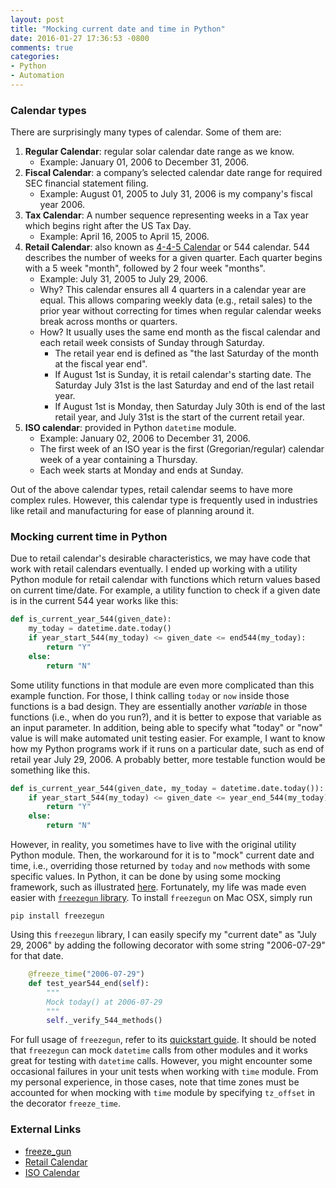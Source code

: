 ```yaml
---
layout: post
title: "Mocking current date and time in Python"
date: 2016-01-27 17:36:53 -0800
comments: true
categories: 
- Python
- Automation
---
```


### Calendar types

There are surprisingly many types of calendar. Some of them are:

1. **Regular Calendar**: regular solar calendar date range as we know. 
   * Example: January 01, 2006 to December 31, 2006.
2. **Fiscal Calendar**: a company’s selected calendar date range for required SEC financial statement filing.
   * Example: August 01, 2005 to July 31, 2006 is my company's fiscal year 2006.
3. **Tax Calendar**: A number sequence representing weeks in a Tax year which begins right after the US Tax Day.
   * Example: April 16, 2005 to April 15, 2006.
4. **Retail Calendar**: also known as [4-4-5 Calendar](https://en.wikipedia.org/wiki/4%E2%80%934%E2%80%935_calendar) or 544 calendar. 544 describes the number of weeks for a given quarter. Each quarter begins with a 5 week "month", followed by 2 four week "months".
   * Example: July 31, 2005 to July 29, 2006.
   * Why? This calendar ensures all 4 quarters in a calendar year are equal. This allows comparing weekly data (e.g., retail sales) to the prior year without correcting for times when regular calendar weeks break across months or quarters.
   * How? It usually uses the same end month as the fiscal calendar and each retail week consists of Sunday through Saturday.
      * The retail year end is defined as "the last Saturday of the month at the fiscal year end".
      * If August 1st is Sunday, it is retail calendar's starting date. The Saturday July 31st is the last Saturday and end of the last retail year.
      * If August 1st is Monday, then Saturday July 30th is end of the last retail year, and July 31st is the start of the current retail year.
5. **ISO calendar**: provided in Python `datetime` module.
   * Example: January 02, 2006 to December 31, 2006.
   * The first week of an ISO year is the first (Gregorian/regular) calendar week of a year containing a Thursday.
   * Each week starts at Monday and ends at Sunday. 


Out of the above calendar types, retail calendar seems to have more complex rules. However, this calendar type is frequently used in industries like retail and manufacturing for ease of planning around it. 

### Mocking current time in Python

Due to retail calendar's desirable characteristics, we may have code that work with retail calendars eventually. 
I ended up working with a utility Python module for retail calendar with functions which return values based on current time/date. 
For example, a utility function to check if a given date is in the current 544 year works like this:

``` python Original version
def is_current_year_544(given_date):
    my_today = datetime.date.today()
    if year_start_544(my_today) <= given_date <= end544(my_today):
        return "Y"
    else:
        return "N"
```

Some utility functions in that module are even more complicated than this example function. 
For those, I think calling `today` or `now` inside those functions is a bad design.
They are essentially another *variable* in those functions (i.e., when do you run?), and it is better to expose that variable as an input parameter. 
In addition, being able to specify what "today" or "now" value is will make automated unit testing easier. 
For example, I want to know how my Python programs work if it runs on a particular date, such as end of retail year July 29, 2006.
A probably better, more testable function would be something like this. 

``` python More desirable
def is_current_year_544(given_date, my_today = datetime.date.today()):
    if year_start_544(my_today) <= given_date <= year_end_544(my_today):
        return "Y"
    else:
        return "N"
```

However, in reality, you sometimes have to live with the original utility Python module. 
Then, the workaround for it is to "mock" current date and time, i.e., overriding those returned by `today` and `now` methods with some specific values.
In Python, it can be done by using some mocking framework, such as illustrated [here](http://www.voidspace.org.uk/python/mock/examples.html#partial-mocking).
Fortunately, my life was made even easier with [`freezegun` library](https://github.com/spulec/freezegun). 
To install `freezegun` on Mac OSX, simply run 

``` plain   
pip install freezegun
```
 
Using this `freezegun` library, I can easily specify my "current date" as "July 29, 2006" by adding the following decorator with some string "2006-07-29" for that date.

``` python Unit test with mocking
    @freeze_time("2006-07-29")
    def test_year544_end(self):
        """
        Mock today() at 2006-07-29
        """
        self._verify_544_methods()
```

For full usage of `freezegun`, refer to its [quickstart guide](https://github.com/spulec/freezegun).
It should be noted that `freezegun` can mock `datetime` calls from other modules and it works great for testing with `datetime` calls. 
However, you might encounter some occasional failures in your unit tests when working with `time` module.
From my personal experience, in those cases, note that time zones must be accounted for when mocking with `time` module by specifying `tz_offset` in the decorator `freeze_time`.

### External Links

* [freeze_gun](https://github.com/spulec/freezegun)
* [Retail Calendar](https://en.wikipedia.org/wiki/4%E2%80%934%E2%80%935_calendar)
* [ISO Calendar](http://www.staff.science.uu.nl/~gent0113/calendar/isocalendar.htm)

